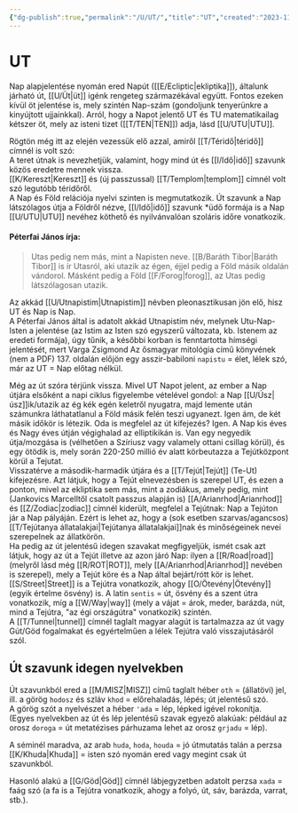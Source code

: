 ```yaml
---
{"dg-publish":true,"permalink":"/U/UT/","title":"UT","created":"2023-11-17T06:32","updated":"2024-02-02T04:07"}
---
```



# UT

Nap alapjelentése nyomán ered Napút ([[E/Ecliptic\|ekliptika]]), általunk járható út, [[U/Üt\|üt]] igénk rengeteg származékával együtt. Fontos ezeken kívül öt jelentése is, mely szintén Nap-szám (gondoljunk tenyerünkre a kinyújtott ujjainkkal). Arról, hogy a Napot jelentő UT és TU matematikailag kétszer öt, mely az isteni tizet ([[T/TEN\|TEN]]) adja, lásd [[U/UTU\|UTU]].  

Rögtön még itt az elején vezessük elő azzal, amiről [[T/Téridő\|téridő]] címnél is volt szó:  
A teret útnak is nevezhetjük, valamint, hogy mind út és [[I/Idő\|idő]] szavunk közös eredetre mennek vissza.  
[[K/Kereszt\|Kereszt]] és (új passzussal) [[T/Templom\|templom]] címnél volt szó legutóbb téridőről.  
A Nap és Föld relációja nyelvi szinten is megmutatkozik. Út szavunk a Nap látszólagos útja a Földről nézve, [[I/Idő\|idő]] szavunk \*üdő formája is a Nap [[U/UTU\|UTU]] nevéhez köthető és nyilvánvalóan szoláris időre vonatkozik.

#### Péterfai János írja:

> Utas pedig nem más, mint a Napisten neve. [[B/Baráth Tibor\|Baráth Tibor]] is ír Utasról, aki utazik az égen, éjjel pedig a Föld másik oldalán vándorol. Másként pedig a Föld [[F/Forog\|forog]], az Utas pedig látszólagosan utazik.  

Az akkád [[U/Utnapistim\|Utnapistim]] névben pleonasztikusan jön elő, hisz UT és Nap is Nap.  
A Péterfai János által is adatolt akkád Utnapistim név, melynek Utu-Nap-Isten a jelentése (az Istim az Isten szó egyszerű változata, kb. Istenem az eredeti formája), úgy tűnik, a későbbi korban is fenntartotta hímségi jelentését, mert Varga Zsigmond Az ősmagyar mitológia című könyvének (nem a PDF) 137. oldalán előjön egy asszir-babiloni `napistu` = élet, lélek szó, már az UT = Nap előtag nélkül.  

Még az út szóra térjünk vissza. Mivel UT Napot jelent, az ember a Nap útjára elsőként a napi ciklus figyelembe vételével gondol: a Nap [[U/Úsz\|úsz]]ik/utazik az ég kék egén keletről nyugatra, majd lemente után számunkra láthatatlanul a Föld másik felén teszi ugyanezt. Igen ám, de két másik időkör is létezik. Oda is megfelel az út kifejezés? Igen. A Nap kis éves és Nagy éves útján végighalad az elliptikikán is. Van egy negyedik útja/mozgása is (vélhetően a Szíriusz vagy valamely ottani csillag körül), és egy ötödik is, mely során 220-250 millió év alatt körbeutazza a Tejútközpont körül a Tejutat.  
Visszatérve a második-harmadik útjára és a [[T/Tejút\|Tejút]] (Te-Ut) kifejezésre. Azt látjuk, hogy a Tejút elnevezésben is szerepel UT, és ezen a ponton, mivel az ekliptika sem más, mint a zodiákus, amely pedig, mint (Jankovics Marcelltől csatolt passzus alapján is) [[A/Arianrhod\|Arianrhod]] és [[Z/Zodiac\|zodiac]] címnél kiderült, megfelel a Tejútnak: Nap a Tejúton jár a Nap pályáján. Ezért is lehet az, hogy a (sok esetben szarvas/agancsos) [[T/Tejútanya állatalakjai\|Tejútanya állatalakjai]]nak és minőségeinek nevei szerepelnek az állatkörön.  
Ha pedig az út jelentésű idegen szavakat megfigyeljük, ismét csak azt látjuk, hogy az út a Tejút illetve az azon járó Nap: ilyen a [[R/Road\|road]] (melyről lásd még [[R/ROT\|ROT]], mely [[A/Arianrhod\|Arianrhod]] nevében is szerepel), mely a Tejút köre és a Nap által bejárt/rótt kör is lehet. [[S/Street\|Street]] is a Tejútra vonatkozik, ahogy [[O/Ötevény\|Ötevény]] (egyik értelme ösvény) is. A latin `sentis` = út, ösvény és a szent útra vonatkozik, míg a [[W/Way\|way]] (mely a vájat = árok, meder, barázda, nút, mind a Tejútra, "az égi országútra" vonatkozik) szintén.  
A [[T/Tunnel\|tunnel]] címnél taglalt magyar alagút is tartalmazza az út vagy Gút/Göd fogalmakat és egyértelműen a lélek Tejútra való visszajutásáról szól.  

## Út szavunk idegen nyelvekben

Út szavunkból ered a [[M/MISZ\|MISZ]] című taglalt héber `oth` = (állatövi) jel, ill. a görög `hodosz` és szláv `khod` = előrehaladás, lépés; út jelentésű szó.  
A görög szót a nyelvészet a héber `'ada` = lép, lépked igével rokonítja. (Egyes nyelvekben az út és lép jelentésű szavak egyező alakúak: például az orosz `doroga` = út metatézises párhuzama lehet az orosz `grjadu` = lép).  

A séminél maradva, az arab `huda`, `hoda`, `houda` = jó útmutatás talán a perzsa [[K/Khuda\|Khuda]] = isten szó nyomán ered vagy megint csak út szavunkból.  

Hasonló alakú a [[G/Göd\|Göd]] címnél lábjegyzetben adatolt perzsa `xada` = faág szó (a fa is a Tejútra vonatkozik, ahogy a folyó, út, sáv, barázda, varrat, stb.).  